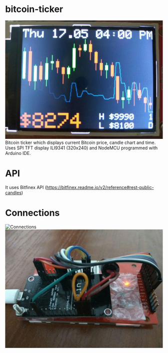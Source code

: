 # bitcoin-ticker
![BTC Ticker](photo.jpg)
Bitcoin ticker which displays current Bitcoin price, candle chart and time.
Uses SPI TFT display ILI9341 (320x240) and NodeMCU programmed with Arduino IDE. 

# API
It uses Bitfinex API (https://bitfinex.readme.io/v2/reference#rest-public-candles)

# Connections
![Connections](http://embedded-lab.com/blog/wp-content/uploads/2017/02/pinconnections.png)
![BTC Ticker](photo2.jpg)
